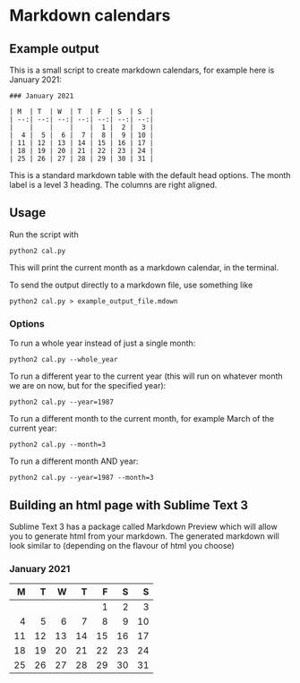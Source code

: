 # Markdown calendars

## Example output

This is a small script to create markdown calendars, for example here is January 2021:

    ### January 2021

    | M  | T  | W  | T  | F  | S  | S  |
    | --:| --:| --:| --:| --:| --:| --:|
    |    |    |    |    |  1 |  2 |  3 |
    |  4 |  5 |  6 |  7 |  8 |  9 | 10 |
    | 11 | 12 | 13 | 14 | 15 | 16 | 17 |
    | 18 | 19 | 20 | 21 | 22 | 23 | 24 |
    | 25 | 26 | 27 | 28 | 29 | 30 | 31 |

This is a standard markdown table with the default head options. The month label is a level 3 heading. The columns are right aligned. 


## Usage 

Run the script with

    python2 cal.py

This will print the current month as a markdown calendar, in the terminal.

To send the output directly to a markdown file, use something like

    python2 cal.py > example_output_file.mdown

### Options

To run a whole year instead of just a single month:

    python2 cal.py --whole_year
    
To run a different year to the current year (this will run on whatever month we are on now, but for the specified year):

    python2 cal.py --year=1987

To run a different month to the current month, for example March of the current year:

    python2 cal.py --month=3
    
To run a different month AND year:

    python2 cal.py --year=1987 --month=3

 
## Building an html page with Sublime Text 3

Sublime Text 3 has a package called Markdown Preview which will allow you to generate html from your markdown. The generated markdown will look similar to (depending on the flavour of html you choose)

### January 2021

| M  | T  | W  | T  | F  | S  | S  |
| --:| --:| --:| --:| --:| --:| --:|
|    |    |    |    |  1 |  2 |  3 |
|  4 |  5 |  6 |  7 |  8 |  9 | 10 |
| 11 | 12 | 13 | 14 | 15 | 16 | 17 |
| 18 | 19 | 20 | 21 | 22 | 23 | 24 |
| 25 | 26 | 27 | 28 | 29 | 30 | 31 |
